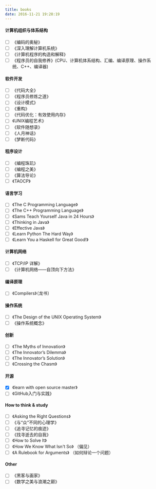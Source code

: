 ```yaml
---
title: books
date: 2016-11-21 19:28:19
---
```


#### 计算机组织与体系结构

- [ ] 《编码的奥秘》
- [ ] 《深入理解计算机系统》
- [ ] 《计算机程序的构造和解释》
- [ ] 《程序员的自我修养》(CPU、计算机体系结构、汇编、编译原理、操作系统、C++、编译器)

#### 软件开发
- [ ] 《代码大全》
- [ ] 《程序员修炼之道》
- [ ] 《设计模式》
- [ ] 《重构》
- [ ] 《代码优化：有效使用内存》
- [ ] 《UNIX编程艺术》
- [ ] 《软件随想录》
- [ ] 《人月神话》
- [ ] 《梦断代码》

#### 程序设计
- [ ] 《编程珠玑》
- [ ] 《编程之美》
- [ ] 《算法导论》
- [ ] 《TAOCP》

#### 语言学习
- [ ] 《The C Programming Language》
- [ ] 《The C++ Programming Language》
- [ ] 《Sams Teach Yourself Java in 24 Hours》
- [ ] 《Thinking in Java》
- [ ] 《Effective Java》
- [ ] 《Learn Python The Hard Way》
- [ ] 《Learn You a Haskell for Great Good!》

#### 计算机网络
- [ ] 《TCP/IP 详解》
- [ ] 《计算机网络——自顶向下方法》

#### 编译原理
- [ ] 《Compilers》（龙书）

#### 操作系统
- [ ] 《The Design of the UNIX Operating System》
- [ ] 《操作系统概念》

#### 创新
- [ ] 《The Myths of Innovation》
- [ ] 《The Innovator’s Dilemma》
- [ ] 《The Innovator’s Solution》
- [ ] 《Crossing the Chasm》

#### 开源
- [x] 《learn with open source master》
- [ ] 《GitHub入门与实践》

#### How to think & study
- [ ] 《Asking the Right Questions》
- [ ] 《与“众”不同的心理学》
- [ ] 《追寻记忆的痕迹》
- [ ] 《找寻逝去的自我》
- [ ] 《How to Solve It》
- [ ] 《How We Know What Isn't So》 （偏见）
- [ ] 《A Rulebook for Arguments》 （如何辩论一个问题）

#### Other
- [ ] 《黑客与画家》
- [ ] 《数学之美与浪潮之巅》